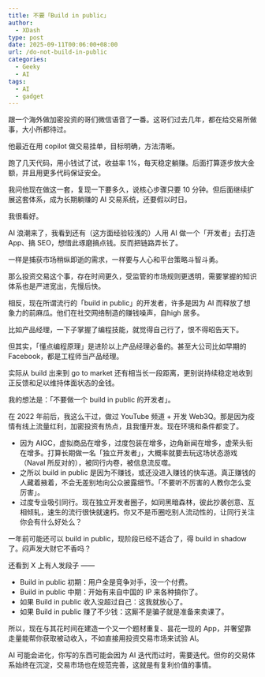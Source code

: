 ```yaml
---
title: 不要「Build in public」
author:
  - XDash
type: post
date: 2025-09-11T00:06:00+08:00
url: /do-not-build-in-public
categories:
  - Geeky
  - AI
tags:
  - AI
  - gadget
---
```

跟一个海外做加密投资的哥们微信语音了一番。这哥们过去几年，都在给交易所做事，大小所都待过。

他最近在用 copilot 做交易挂单，目标明确，方法清晰。

跑了几天代码，用小钱试了试，收益率 1%，每天稳定躺赚。后面打算逐步放大金额，并且用更多代码保证安全。

我问他现在做这一套，复现一下要多久，说核心步骤只要 10 分钟。但后面继续扩展这套体系，成为长期躺赚的 AI 交易系统，还要假以时日。

我很看好。

AI 浪潮来了，我看到还有（这方面经验较浅的）人用 AI 做一个「开发者」去打造 App、搞 SEO，想借此琢磨搞点钱。反而把链路弄长了。

一样是捕获市场稍纵即逝的需求，一样要与人心和平台策略斗智斗勇。

那么投资交易这个事，存在时间更久，受监管的市场规则更透明，需要掌握的知识体系也是严进宽出，先慢后快。

相反，现在所谓流行的「build in public」的开发者，许多是因为 AI 而释放了想象力的前麻瓜。他们在社交网络制造的赚钱噪声，自high 居多。

比如产品经理，一下子掌握了编程技能，就觉得自己行了，恨不得昭告天下。

但其实，「懂点编程原理」是进阶以上产品经理必备的。甚至大公司比如早期的 Facebook，都是工程师当产品经理。

实际从 build 出来到 go to market 还有相当长一段距离，更别说持续稳定地收到正反馈和足以维持体面状态的金钱。

我的想法是：「不要做一个 build in public 的开发者」。

在 2022 年前后，我这么干过，做过 YouTube 频道 + 开发 Web3Q。那是因为疫情有线上流量红利，加密投资有热点，且我懂开发。现在环境和条件都变了。

- 因为 AIGC，虚拟商品在增多，过度包装在增多，边角新闻在增多，虚荣头衔在增多。打算长期做一名「独立开发者」，大概率就要去玩这场状态游戏（Naval 所反对的），被同行内卷，被信息流反噬。
- 之所以 build in public 是因为不赚钱，或还没进入赚钱的快车道。真正赚钱的人藏着掖着，不会无差别地向公众披露细节。「不要听不厉害的人教你怎么变厉害」。
- 过度专业吸引同行。现在独立开发者圈子，如同黑暗森林，彼此抄袭创意、互相倾轧，速生的流行很快就速朽。你又不是币圈吃别人流动性的，让同行关注你会有什么好处么？

一年前可能还可以 build in public，现阶段已经不适合了，得 build in shadow 了。闷声发大财它不香吗？

还看到 X 上有人发段子 ——

- Build in public 初期：用户全是竞争对手，没一个付费。
- Build in public 中期：开始有来自中国的 IP 来各种搞你了。
- 如果 Build in public 收入没超过自己：这我就放心了。
- 如果 Build in public 赚了不少钱：这厮不是骗子就是准备来卖课了。

所以，现在与其花时间在建造一个又一个题材重复、昙花一现的 App，并奢望靠走量能帮你获取被动收入，不如直接用投资交易市场来试验 AI。

AI 可能会进化，你写的东西可能会因为 AI 迭代而过时，需要迭代。但你的交易体系始终在沉淀，交易市场也在规范完善，这就是有复利价值的事情。